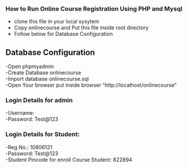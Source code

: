 ### How to Run Online Course Registration Using PHP and Mysql

- clone this file in your local sysytem </br>
- Copy onlinecourse and Put this file inside root directory </br>
- Follow below for  Database Configuration </br>

## Database Configuration
-Open phpmyadmin <br>
-Create Database onlinecourse </br>
-Import database onlinecourse.sql </br>
-Open Your browser put inside browser “http://localhost/onlinecourse” </br>


### Login Details for admin 
-Username:  </br>
-Password: Test@123 </br>

### Login Details for Student: 
-Reg No.: 10806121 </br>
-Password: Test@123  </br>
-Student Pincode for enroll Course Student: 822894 </br>

